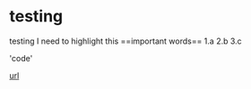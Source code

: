# testing
testing
I need to highlight this ==important words==
1.a
2.b
3.c

'code'

[url](https://www.google.com)
